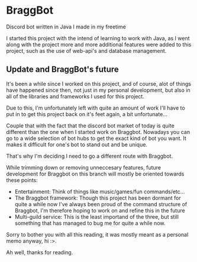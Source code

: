 # BraggBot
Discord bot written in Java I made in my freetime

I started this project with the intend of learning to work with Java, as I went along with the project more and more additional features
were added to this project, such as the use of web-api's and database management.

## Update and BraggBot's future
It's been a while since I worked on this project, and of course, alot of things have
happened since then, not just in my personal development, but also in all of the libraries
and frameworks I used for this project.

Due to this, I'm unfortunately left with quite an amount of work I'll have to
put in to get this project back on it's feet again, a bit unfortunate...

Couple that with the fact that the discord bot market of today is quite different than the one
when I started work on Braggbot. Nowadays you can go to a wide selection of bot hubs to get
the exact kind of bot you want. It makes it difficult for one's bot to stand out and be unique.

That's why I'm deciding I need to go a different route with Braggbot.

While trimming down or removing unneccesary features,
future development for Braggbot on this branch will mostly be oriented towards these points:
* Entertainment: Think of things like music/games/fun commands/etc...
* The Braggbot framework: Though this project has been dormant for quite a while now
I've always been proud of the command structure of Braggbot, I'm therefore hoping to work on and
refine this in the future
* Multi-guild service: This is the least importand of the three, but still something that has managed
to bug me for quite a while now.

Sorry to bother you with all this reading, it was mostly meant as a personal memo anyway, hi :>.

Ah well, thanks for reading.